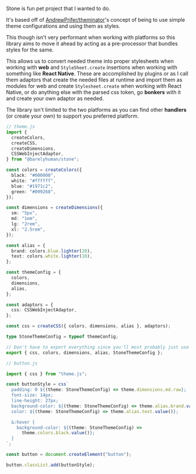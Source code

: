 Stone is fun pet project that I wanted to do.

It's based off of [AndrewPrifer/theminator](https://github.com/AndrewPrifer/theminator)'s concept of being to use simple theme configurations and using them as styles.

This though isn't very performant when working with platforms so this library aims to move it ahead by acting as a pre-processor that bundles styles for the same.

This allows us to convert needed theme into proper stylesheets when working with **web** and `StyleSheet.create` insertions when working with something like **React Native**. These are accomplished by plugins or as I call them adaptors that create the needed files at runtime and import them as modules for web and create `Stylesheet.create` when working with React Native, or do anything else with the parsed css token, go **bonkers** with it and create your own adaptor as needed.

The library isn't limited to the two platforms as you can find other **handlers** (or create your own) to support you preferred platform.

```ts
// theme.js
import {
  createColors,
  createCSS,
  createDimensions,
  CSSWebInjectAdaptor,
} from "@barelyhuman/stone";

const colors = createColors({
  black: "#000000",
  white: "#ffffff",
  blue: "#1971c2",
  green: "#099268",
});

const dimensions = createDimensions({
  sm: "5px",
  md: "1em",
  lg: "2rem",
  xl: "2.5rem",
});

const alias = {
  brand: colors.blue.lighter(20),
  text: colors.white.lighter(10),
};

const themeConfig = {
  colors,
  dimensions,
  alias,
};

const adaptors = {
  css: CSSWebInjectAdaptor,
};

const css = createCSS({ colors, dimensions, alias }, adaptors);

type StoneThemeConfig = typeof themeConfig;

// Don't have to export everything since you'll most probably just use `css` for most part;
export { css, colors, dimensions, alias, StoneThemeConfig };
```

```ts
// button.js

import { css } from "theme.js";

const buttonStyle = css`
  padding: 0 ${(theme: StoneThemeConfig) => theme.dimensions.md.raw};
  font-size: 14px;
  line-height: 27px;
  background-color: ${(theme: StoneThemeConfig) => theme.alias.brand.value()};
  color: ${(theme: StoneThemeConfig) => theme.alias.text.value()};

  &:hover {
    background-color: ${(theme: StoneThemeConfig) =>
      theme.colors.black.value()};
  }
`;

const button = document.createElement("button");

button.classList.add(buttonStyle);
```
